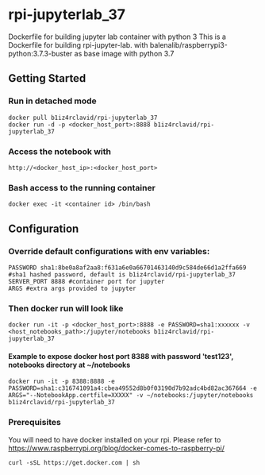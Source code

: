 # rpi-jupyterlab_37
Dockerfile for building jupyter lab container with python 3
This is a Dockerfile for building rpi-jupyter-lab. with balenalib/raspberrypi3-python:3.7.3-buster as base image with python 3.7

## Getting Started
### Run in detached mode
```
docker pull b1iz4rclavid/rpi-jupyterlab_37
docker run -d -p <docker_host_port>:8888 b1iz4rclavid/rpi-jupyterlab_37
```
### Access the notebook with
```http://<docker_host_ip>:<docker_host_port>```

### Bash access to the running container
```
docker exec -it <container id> /bin/bash
``` 

## Configuration
### Override default configurations with env variables:
```
PASSWORD sha1:8be0a8af2aa8:f631a6e0a66701463140d9c584de66d1a2ffa669 #sha1 hashed password, default is b1iz4rclavid/rpi-jupyterlab_37
SERVER_PORT 8888 #container port for jupyter
ARGS #extra args provided to jupyter
```

### Then docker run will look like 
```
docker run -it -p <docker_host_port>:8888 -e PASSWORD=sha1:xxxxxx -v <host_notebooks_path>:/jupyter/notebooks b1iz4rclavid/rpi-jupyterlab_37
```

#### Example to expose docker host port 8388 with password 'test123', notebooks directory at ~/notebooks
```
docker run -it -p 8388:8888 -e PASSWORD=sha1:c316741091a4:cbea49552d8b0f03190d7b92adc4bd82ac367664 -e ARGS="--NotebookApp.certfile=XXXXX" -v ~/notebooks:/jupyter/notebooks b1iz4rclavid/rpi-jupyterlab_37
```


### Prerequisites
You will need to have docker installed on your rpi. 
Please refer to https://www.raspberrypi.org/blog/docker-comes-to-raspberry-pi/

```
curl -sSL https://get.docker.com | sh
```
